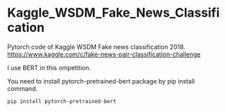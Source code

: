 # Kaggle_WSDM_Fake_News_Classification
Pytorch code of Kaggle WSDM Fake news classification 2018. https://www.kaggle.com/c/fake-news-pair-classification-challenge

I use BERT in this ompetition.

You need to install pytorch-pretrained-bert package by pip install command.
```
pip install pytorch-pretrained-bert
```
